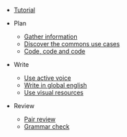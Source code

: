 - [Tutorial](/tutorial/)
- Plan
    - [Gather information](gather-information)
    - [Discover the commons use cases](discover-commons-use-cases)
    - [Code, code and code](code)

- Write
    - [Use active voice](active-voice)
    - [Write in global english](global-english)
    - [Use visual resources](visual-resources)

- Review
    - [Pair review](pair-review)
    - [Grammar check](grammar-check)

